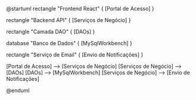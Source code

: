 
@startuml
rectangle "Frontend React" {
    [Portal de Acesso]
}

rectangle "Backend API" {
    [Serviços de Negócio]
}

rectangle "Camada DAO" {
    [DAOs]
}

database "Banco de Dados" {
    [MySqlWorkbench]
}

rectangle "Serviço de Email" {
    [Envio de Notificações]
}

[Portal de Acesso] --> [Serviços de Negócio]
[Serviços de Negócio] --> [DAOs]
[DAOs] --> [MySqlWorkbench]
[Serviços de Negócio] --> [Envio de Notificações]

@enduml
